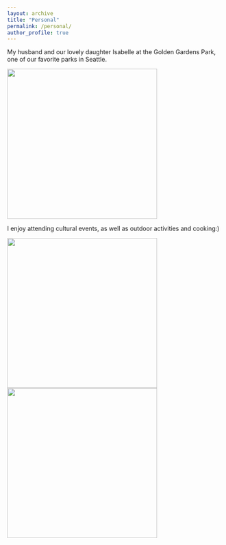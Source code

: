 ```yaml
---
layout: archive
title: "Personal"
permalink: /personal/
author_profile: true
---
```



My husband and our lovely daughter Isabelle at the Golden Gardens Park, one of our favorite parks in Seattle.

<img src="https://econmonicagr.github.io/images/issy.jpg" width="350">


I enjoy attending cultural events, as well as outdoor activities and cooking:)

<img src="https://econmonicagr.github.io/images/monicacooking.JPG" width="350">
<img src="https://econmonicagr.github.io/images/snowboard.JPG" width="350">
